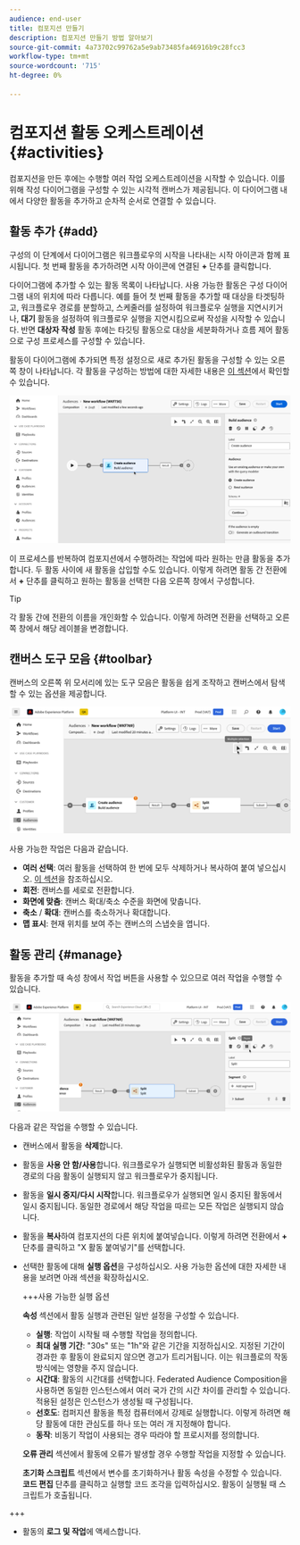 ```yaml
---
audience: end-user
title: 컴포지션 만들기
description: 컴포지션 만들기 방법 알아보기
source-git-commit: 4a73702c99762a5e9ab73485fa46916b9c28fcc3
workflow-type: tm+mt
source-wordcount: '715'
ht-degree: 0%

---
```



# 컴포지션 활동 오케스트레이션 {#activities}

컴포지션을 만든 후에는 수행할 여러 작업 오케스트레이션을 시작할 수 있습니다. 이를 위해 작성 다이어그램을 구성할 수 있는 시각적 캔버스가 제공됩니다. 이 다이어그램 내에서 다양한 활동을 추가하고 순차적 순서로 연결할 수 있습니다.

## 활동 추가 {#add}

구성의 이 단계에서 다이어그램은 워크플로우의 시작을 나타내는 시작 아이콘과 함께 표시됩니다. 첫 번째 활동을 추가하려면 시작 아이콘에 연결된 **+** 단추를 클릭합니다.

다이어그램에 추가할 수 있는 활동 목록이 나타납니다. 사용 가능한 활동은 구성 다이어그램 내의 위치에 따라 다릅니다. 예를 들어 첫 번째 활동을 추가할 때 대상을 타겟팅하고, 워크플로우 경로를 분할하고, 스케줄러를 설정하여 워크플로우 실행을 지연시키거나, **대기** 활동을 설정하여 워크플로우 실행을 지연시킴으로써 작성을 시작할 수 있습니다. 반면 **대상자 작성** 활동 후에는 타깃팅 활동으로 대상을 세분화하거나 흐름 제어 활동으로 구성 프로세스를 구성할 수 있습니다.

활동이 다이어그램에 추가되면 특정 설정으로 새로 추가된 활동을 구성할 수 있는 오른쪽 창이 나타납니다. 각 활동을 구성하는 방법에 대한 자세한 내용은 [이 섹션](activities/about-activities.md)에서 확인할 수 있습니다.

![](assets/composition-create-add.png)

이 프로세스를 반복하여 컴포지션에서 수행하려는 작업에 따라 원하는 만큼 활동을 추가합니다. 두 활동 사이에 새 활동을 삽입할 수도 있습니다. 이렇게 하려면 활동 간 전환에서 **+** 단추를 클릭하고 원하는 활동을 선택한 다음 오른쪽 창에서 구성합니다.

>[!TIP]
>
>각 활동 간에 전환의 이름을 개인화할 수 있습니다. 이렇게 하려면 전환을 선택하고 오른쪽 창에서 해당 레이블을 변경합니다.

## 캔버스 도구 모음 {#toolbar}

캔버스의 오른쪽 위 모서리에 있는 도구 모음은 활동을 쉽게 조작하고 캔버스에서 탐색할 수 있는 옵션을 제공합니다.

![](assets/canvas-toolbar.png)

사용 가능한 작업은 다음과 같습니다.

* **여러 선택**: 여러 활동을 선택하여 한 번에 모두 삭제하거나 복사하여 붙여 넣으십시오. [이 섹션](#copy)을 참조하십시오.
* **회전**: 캔버스를 세로로 전환합니다.
* **화면에 맞춤**: 캔버스 확대/축소 수준을 화면에 맞춥니다.
* **축소** / **확대**: 캔버스를 축소하거나 확대합니다.
* **맵 표시**: 현재 위치를 보여 주는 캔버스의 스냅숏을 엽니다.

## 활동 관리 {#manage}

활동을 추가할 때 속성 창에서 작업 버튼을 사용할 수 있으므로 여러 작업을 수행할 수 있습니다.

![](assets/activity-actions.png)

다음과 같은 작업을 수행할 수 있습니다.

* 캔버스에서 활동을 **삭제**&#x200B;합니다.
* 활동을 **사용 안 함/사용**&#x200B;합니다. 워크플로우가 실행되면 비활성화된 활동과 동일한 경로의 다음 활동이 실행되지 않고 워크플로우가 중지됩니다.
* 활동을 **일시 중지/다시 시작**&#x200B;합니다. 워크플로우가 실행되면 일시 중지된 활동에서 일시 중지됩니다. 동일한 경로에서 해당 작업을 따르는 모든 작업은 실행되지 않습니다.
* 활동을 **복사**&#x200B;하여 컴포지션의 다른 위치에 붙여넣습니다. 이렇게 하려면 전환에서 **+** 단추를 클릭하고 &quot;X 활동 붙여넣기&quot;를 선택합니다. <!-- cannot copy multiple activities ? cannot paste in another composition?-->
* 선택한 활동에 대해 **실행 옵션**&#x200B;을 구성하십시오. 사용 가능한 옵션에 대한 자세한 내용을 보려면 아래 섹션을 확장하십시오.

  +++사용 가능한 실행 옵션

  **속성** 섹션에서 활동 실행과 관련된 일반 설정을 구성할 수 있습니다.

   * **실행**: 작업이 시작될 때 수행할 작업을 정의합니다.
   * **최대 실행 기간**: &quot;30s&quot; 또는 &quot;1h&quot;와 같은 기간을 지정하십시오. 지정된 기간이 경과한 후 활동이 완료되지 않으면 경고가 트리거됩니다. 이는 워크플로의 작동 방식에는 영향을 주지 않습니다.
   * **시간대**: 활동의 시간대를 선택합니다. Federated Audience Composition을 사용하면 동일한 인스턴스에서 여러 국가 간의 시간 차이를 관리할 수 있습니다. 적용된 설정은 인스턴스가 생성될 때 구성됩니다.
   * **선호도**: 컴퍼지션 활동을 특정 컴퓨터에서 강제로 실행합니다. 이렇게 하려면 해당 활동에 대한 관심도를 하나 또는 여러 개 지정해야 합니다.
   * **동작**: 비동기 작업이 사용되는 경우 따라야 할 프로시저를 정의합니다.

  **오류 관리** 섹션에서 활동에 오류가 발생할 경우 수행할 작업을 지정할 수 있습니다.

  **초기화 스크립트** 섹션에서 변수를 초기화하거나 활동 속성을 수정할 수 있습니다. **코드 편집** 단추를 클릭하고 실행할 코드 조각을 입력하십시오. 활동이 실행될 때 스크립트가 호출됩니다.

+++

* 활동의 **로그 및 작업**&#x200B;에 액세스합니다.
